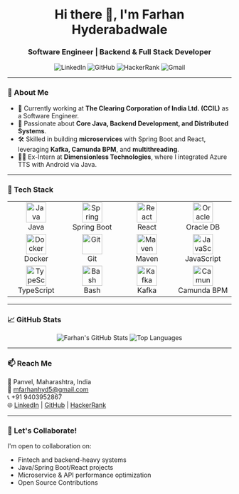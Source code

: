 <h1 align="center">Hi there 👋, I'm Farhan Hyderabadwale</h1>
<h3 align="center">Software Engineer | Backend & Full Stack Developer</h3>

<p align="center">
    <img src="https://img.shields.io/badge/LinkedIn-Farhan%20Hyderabadwale-blue?logo=linkedin" alt="LinkedIn">
    <img src="https://img.shields.io/badge/GitHub-Farhan--hyd-black?logo=github" alt="GitHub">
    <img src="https://img.shields.io/badge/HackerRank-mfarhanhyd5-green?logo=hackerrank" alt="HackerRank">
    <img src="https://img.shields.io/badge/Email-mfarhanhyd5-red?logo=gmail" alt="Gmail">
</p>

---

### 💼 About Me
- 🔭 Currently working at **The Clearing Corporation of India Ltd. (CCIL)** as a Software Engineer.
- 🧠 Passionate about **Core Java, Backend Development, and Distributed Systems**.
- 🛠️ Skilled in building **microservices** with Spring Boot and React, leveraging **Kafka, Camunda BPM**, and **multithreading**.
- 👨‍💻 Ex-Intern at **Dimensionless Technologies**, where I integrated Azure TTS with Android via Java.

---

### 🧰 Tech Stack

<table> 
<tr> 
  <td align="center" width="120"> <img src="https://cdn.jsdelivr.net/gh/devicons/devicon/icons/java/java-original.svg" width="45" height="45" alt="Java"/><br>Java </td> 
  <td align="center" width="120"> <img src="https://cdn.jsdelivr.net/gh/devicons/devicon/icons/spring/spring-original.svg" width="45" height="45" alt="Spring Boot"/><br>Spring Boot </td> 
  <td align="center" width="120"> <img src="https://cdn.jsdelivr.net/gh/devicons/devicon/icons/react/react-original.svg" width="45" height="45" alt="React"/><br>React </td> 
  <td align="center" width="120"> <img src="https://cdn.jsdelivr.net/gh/devicons/devicon/icons/oracle/oracle-original.svg" width="45" height="45" alt="Oracle"/><br>Oracle DB </td> 
</tr> 
<tr> 
  <td align="center" width="120"> <img src="https://cdn.jsdelivr.net/gh/devicons/devicon/icons/docker/docker-original.svg" width="45" height="45" alt="Docker"/><br>Docker </td> 
  <td align="center" width="120"> <img src="https://cdn.jsdelivr.net/gh/devicons/devicon/icons/git/git-original.svg" width="45" height="45" alt="Git"/><br>Git </td>
  <td align="center" width="120"> <img src="https://cdn.jsdelivr.net/gh/devicons/devicon/icons/maven/maven-original.svg" width="45" height="45" alt="Maven"/><br>Maven </td> 
  <td align="center" width="120"> <img src="https://cdn.jsdelivr.net/gh/devicons/devicon/icons/javascript/javascript-original.svg" width="45" height="45" alt="JavaScript"/><br>JavaScript </td> 
</tr> 
<tr> 
  <td align="center" width="120"> <img src="https://cdn.jsdelivr.net/gh/devicons/devicon/icons/typescript/typescript-original.svg" width="45" height="45" alt="TypeScript"/><br>TypeScript </td>
  <td align="center" width="120"> <img src="https://cdn.jsdelivr.net/gh/devicons/devicon/icons/bash/bash-original.svg" width="45" height="45" alt="Bash"/><br>Bash </td> 
  <td align="center" width="120"> <img src="https://raw.githubusercontent.com/simple-icons/simple-icons/develop/icons/apachekafka.svg" width="45" height="45" alt="Kafka"/><br>Kafka </td> 
  <td align="center" width="120"> <img src="https://raw.githubusercontent.com/simple-icons/simple-icons/develop/icons/camunda.svg" width="45" height="45" alt="Camunda"/><br>Camunda BPM </td> 
</tr> 
</table>

---

### 📈 GitHub Stats

<p align="center">
  <img src="https://github-readme-stats.vercel.app/api?username=Farhan-hyd&show_icons=true&theme=tokyonight&hide_border=true" alt="Farhan's GitHub Stats" />
  <img src="https://github-readme-stats.vercel.app/api/top-langs/?username=Farhan-hyd&layout=compact&theme=tokyonight&hide=css,dockerfile" alt="Top Languages" />
</p>

---

### 📫 Reach Me
📍 Panvel, Maharashtra, India  
📧 mfarhanhyd5@gmail.com  
📞 +91 9403952867  
🌐 [LinkedIn](https://www.linkedin.com/in/farhan-hyderabadwale) | [GitHub](https://github.com/Farhan-hyd) | [HackerRank](https://www.hackerrank.com/mfarhanhyd5)

---

### 🚀 Let's Collaborate!
I'm open to collaboration on:
- Fintech and backend-heavy systems
- Java/Spring Boot/React projects
- Microservice & API performance optimization
- Open Source Contributions

